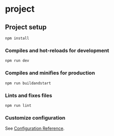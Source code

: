 # project

## Project setup
```
npm install
```

### Compiles and hot-reloads for development
```
npm run dev
```

### Compiles and minifies for production
```
npm run buildandstart
```

### Lints and fixes files
```
npm run lint
```

### Customize configuration
See [Configuration Reference](https://cli.vuejs.org/config/).
